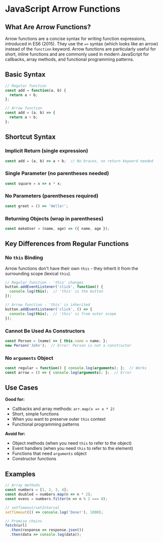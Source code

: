 # JavaScript Arrow Functions

## What Are Arrow Functions?

Arrow functions are a concise syntax for writing function expressions, introduced in ES6 (2015). They use the `=>` syntax (which looks like an arrow) instead of the `function` keyword. Arrow functions are particularly useful for short, inline functions and are commonly used in modern JavaScript for callbacks, array methods, and functional programming patterns.

## Basic Syntax

```javascript
// Regular function
const add = function(a, b) {
  return a + b;
};

// Arrow function
const add = (a, b) => {
  return a + b;
};
```

## Shortcut Syntax

### Implicit Return (single expression)
```javascript
const add = (a, b) => a + b;  // No braces, no return keyword needed
```

### Single Parameter (no parentheses needed)
```javascript
const square = x => x * x;
```

### No Parameters (parentheses required)
```javascript
const greet = () => 'Hello!';
```

### Returning Objects (wrap in parentheses)
```javascript
const makeUser = (name, age) => ({ name, age });
```

## Key Differences from Regular Functions

### No `this` Binding
Arrow functions don't have their own `this` - they inherit it from the surrounding scope (lexical `this`).

```javascript
// Regular function - 'this' changes
button.addEventListener('click', function() {
  console.log(this);  // 'this' is the button
});

// Arrow function - 'this' is inherited
button.addEventListener('click', () => {
  console.log(this);  // 'this' is from outer scope
});
```

### Cannot Be Used As Constructors
```javascript
const Person = (name) => { this.name = name; };
new Person('John');  // Error: Person is not a constructor
```

### No `arguments` Object
```javascript
const regular = function() { console.log(arguments); };  // Works
const arrow = () => { console.log(arguments); };  // Error
```

## Use Cases

**Good for:**
- Callbacks and array methods: `arr.map(x => x * 2)`
- Short, simple functions
- When you want to preserve outer `this` context
- Functional programming patterns

**Avoid for:**
- Object methods (when you need `this` to refer to the object)
- Event handlers (when you need `this` to refer to the element)
- Functions that need `arguments` object
- Constructor functions

## Examples

```javascript
// Array methods
const numbers = [1, 2, 3, 4];
const doubled = numbers.map(n => n * 2);
const evens = numbers.filter(n => n % 2 === 0);

// setTimeout/setInterval
setTimeout(() => console.log('Done!'), 1000);

// Promise chains
fetch(url)
  .then(response => response.json())
  .then(data => console.log(data));
```
